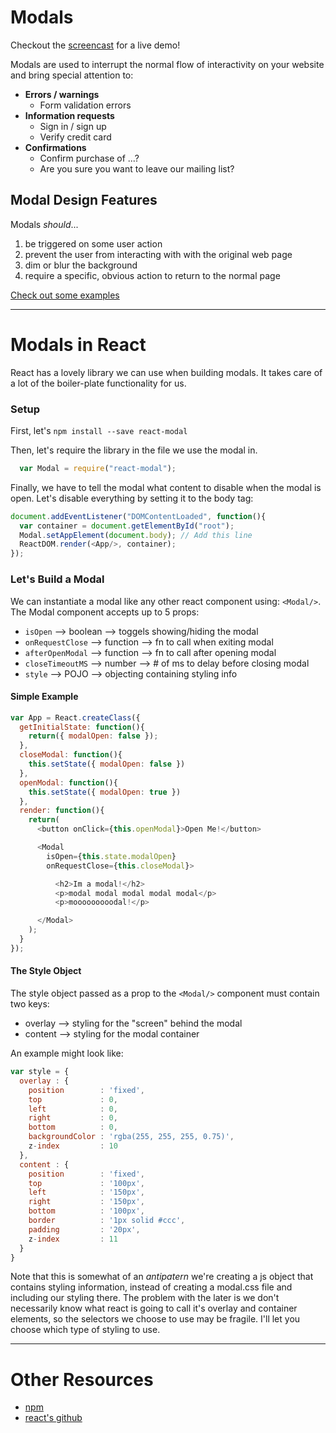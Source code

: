 # Modals

Checkout the [screencast][screencast] for a live demo!

Modals are used to interrupt the normal flow of interactivity on your website and bring special attention to:

* **Errors / warnings**
  * Form validation errors
* **Information requests**
  * Sign in / sign up
  * Verify credit card
* **Confirmations**
  * Confirm purchase of ...?
  * Are you sure you want to leave our mailing list?

## Modal Design Features

Modals *should*...

1. be triggered on some user action
2. prevent the user from interacting with with the original web page
3. dim or blur the background
4. require a specific, obvious action to return to the normal page

[Check out some examples][modal_examples]

------------------

# Modals in React

React has a lovely library we can use when building modals. It takes care of a lot of the boiler-plate functionality for us.

### Setup

First, let's `npm install --save react-modal`

Then, let's require the library in the file we use the modal in.

```javascript
  var Modal = require("react-modal");
```

Finally, we have to tell the modal what content to disable when the modal is open. Let's disable everything by setting it to the body tag:

```javascript
document.addEventListener("DOMContentLoaded", function(){
  var container = document.getElementById("root");
  Modal.setAppElement(document.body); // Add this line
  ReactDOM.render(<App/>, container);
});
```

### Let's Build a Modal

We can instantiate a modal like any other react component using: `<Modal/>`. The Modal component accepts up to 5 props:

* `isOpen` --> boolean --> toggels showing/hiding the modal
* `onRequestClose` --> function --> fn to call when exiting modal
* `afterOpenModal` --> function --> fn to call after opening modal
* `closeTimeoutMS` --> number --> # of ms to delay before closing modal
* `style` --> POJO --> objecting containing styling info

#### Simple Example

```javascript
var App = React.createClass({
  getInitialState: function(){
    return({ modalOpen: false });
  },
  closeModal: function(){
    this.setState({ modalOpen: false })
  },
  openModal: function(){
    this.setState({ modalOpen: true })
  },
  render: function(){
    return(
      <button onClick={this.openModal}>Open Me!</button>

      <Modal
        isOpen={this.state.modalOpen}
        onRequestClose={this.closeModal}>

          <h2>Im a modal!</h2>
          <p>modal modal modal modal modal</p>
          <p>mooooooooodal!</p>

      </Modal>
    );
  }
});
```

#### The Style Object

The style object passed as a prop to the `<Modal/>` component must contain two keys:

* overlay --> styling for the "screen" behind the modal
* content --> styling for the modal container

An example might look like:

```javascript
var style = {
  overlay : {
    position        : 'fixed',
    top             : 0,
    left            : 0,
    right           : 0,
    bottom          : 0,
    backgroundColor : 'rgba(255, 255, 255, 0.75)',
    z-index         : 10
  },
  content : {
    position        : 'fixed',
    top             : '100px',
    left            : '150px',
    right           : '150px',
    bottom          : '100px',
    border          : '1px solid #ccc',
    padding         : '20px',
    z-index         : 11
  }
}
```

Note that this is somewhat of an *antipatern* we're creating a js object that contains styling information, instead of creating a modal.css file and including our styling there. The problem with the later is we don't necessarily know what react is going to call it's overlay and container elements, so the selectors we choose to use may be fragile. I'll let you choose which type of styling to use.

---------

# Other Resources
* [npm][npm_example]
* [react's github][react_example]


[modal_examples]: http://ui-patterns.com/users/1/collections/modal-windows/screenshots/16780

[npm_example]: https://www.npmjs.com/package/react-modal

[screencast]: https://vimeo.com/164336429

[react_example]: https://github.com/reactjs/react-modal
